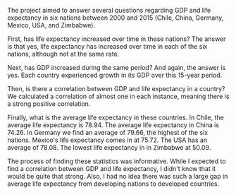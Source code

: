 The project aimed to answer several questions regarding GDP and life expectancy in six nations between 2000 and 2015 (Chile, China, Germany, Mexico, USA, and Zimbabwe).

First, has life expectancy increased over time in these nations? The answer is that yes, life expectancy has increased over time in each of the six nations, although not at the same rate.

Next, has GDP increased during the same period? And again, the answer is yes. Each country experienced growth in its GDP over this 15-year period.

Then, is there a correlation between GDP and life expectancy in a country? We calculated a correlation of almost one in each instance, meaning there is a strong positive correlation.

Finally, what is the average life expectancy in these countries. In Chile, the average life expectancy is 78.94. The average life expectancy in China is 74.26. In Germany we find an average of 79.66, the highest of the six nations. Mexico's life expectancy comes in at 75.72. The USA has an average of 78.08. The lowest life expectancy in in Zimbabwe at 50.09.

The process of finding these statistics was informative. While I expected to find a correlation between GDP and life expectancy, I didn't know that it would be quite that strong. Also, I had no idea there was such a large gap in average life expectancy from developing nations to developed countries.
